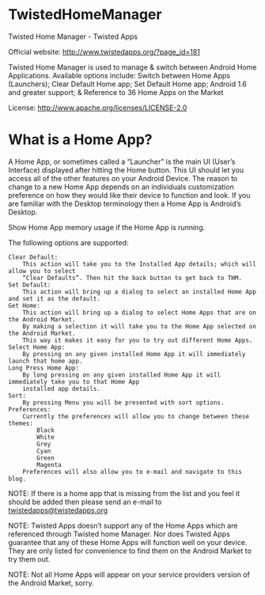 TwistedHomeManager
==================

Twisted Home Manager - Twisted Apps

Official website: http://www.twistedapps.org/?page_id=181 

Twisted Home Manager is used to manage & switch between Android Home Applications. 
Available options include: Switch between Home Apps (Launchers); Clear Default Home app; 
Set Default Home app; Android 1.6 and greater support; & Reference to 36 Home Apps on the Market

License: http://www.apache.org/licenses/LICENSE-2.0

What is a Home App?
===================

A Home App, or sometimes called a “Launcher” is the main UI (User’s Interface) displayed after
hitting the Home button. This UI should let you access all of the other features on your Android
Device. The reason to change to a new Home App depends on an individuals customization preference
on how they would like their device to function and look. If you are familiar with the Desktop
terminology then a Home App is Android’s Desktop.

Show Home App memory usage if the Home App is running.

The following options are supported:

    Clear Default:
        This action will take you to the Installed App details; which will allow you to select
        “Clear Defaults”. Then hit the back button to get back to THM.
    Set Default:
        This action will bring up a dialog to select an installed Home App and set it as the default.
    Get Home:
        This action will bring up a dialog to select Home Apps that are on the Android Market.
        By making a selection it will take you to the Home App selected on the Android Market.
        This way it makes it easy for you to try out different Home Apps.
    Select Home App:
        By pressing on any given installed Home App it will immediately launch that home app.
    Long Press Home App:
        By long pressing on any given installed Home App it will immediately take you to that Home App
        installed app details.
    Sort:
        By pressing Menu you will be presented with sort options.
    Preferences:
        Currently the preferences will allow you to change between these themes:
            Black
            White
            Grey
            Cyan
            Green
            Magenta
        Preferences will also allow you to e-mail and navigate to this blog.

 

NOTE: If there is a home app that is missing from the list and you feel it should be added then please send
an e-mail to twistedapps@twistedapps.org

NOTE: Twisted Apps doesn’t support any of the Home Apps which are referenced through Twisted home Manager.
Nor does Twisted Apps guarantee that any of these Home Apps will function well on your device. They are only
listed for convenience to find them on the Android Market to try them out.

NOTE: Not all Home Apps will appear on your service providers version of the Android Market, sorry.

